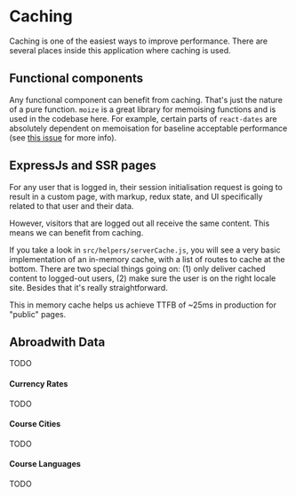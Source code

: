 # Caching

Caching is one of the easiest ways to improve performance. There are several places inside this application where caching is used.

## Functional components

Any functional component can benefit from caching. That's just the nature of a pure function. `moize` is a great library for memoising functions and is used in the codebase here. For example, certain parts of `react-dates` are absolutely dependent on memoisation for baseline acceptable performance (see [this issue](https://github.com/airbnb/react-dates/issues/272#issuecomment-277967375) for more info).

## ExpressJs and SSR pages

For any user that is logged in, their session initialisation request is going to result in a custom page, with markup, redux state, and UI specifically related to that user and their data.

However, visitors that are logged out all receive the same content. This means we can benefit from caching.

If you take a look in `src/helpers/serverCache.js`, you will see a very basic implementation of an in-memory cache, with a list of routes to cache at the bottom. There are two special things going on: (1) only deliver cached content to logged-out users, (2) make sure the user is on the right locale site. Besides that it's really straightforward.

This in memory cache helps us achieve TTFB of ~25ms in production for "public" pages.

## Abroadwith Data

TODO

#### Currency Rates

TODO

#### Course Cities

TODO

#### Course Languages

TODO

